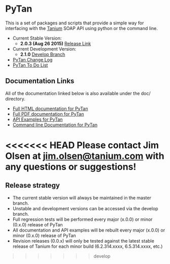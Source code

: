 # PyTan 

This is a set of packages and scripts that provide a simple way for interfacing with the [Tanium](https://www.tanium.com/) SOAP API using python or the command line.

  * Current Stable Version: 
    * **2.0.3 (Aug 26 2015)** [Release Link](https://github.com/tanium/pytan/releases/tag/2.0.3)
  * Current Development Version:
    * **2.1.0** [Develop Branch](https://github.com/tanium/pytan/tree/develop)
  * [PyTan Change Log](CHANGELOG.md)
  * [PyTan To Do List](TODO.md)

## Documentation Links

All of the documentation linked below is also available under the doc/ directory.

  * [Full HTML documentation for PyTan](http://tanium.github.io/pytan)
  * [Full PDF documentation for PyTan](doc/pdf/PyTan-2.1.0.pdf)
  * [API Examples for PyTan](http://tanium.github.io/pytan/examples/pytan_examples.html)
  * [Command line Documentation for PyTan](http://tanium.github.io/pytan/_static/bin_doc/index.html)

<<<<<<< HEAD
Please contact Jim Olsen at jim.olsen@tanium.com with any questions or suggestions!
=======
## Release strategy

  * The current stable version will always be maintained in the master branch. 
  * Unstable and development versions can be accessed via the develop branch.
  * Full regression tests will be performed every major (x.0.0) or minor (0.x.0) release of PyTan
  * All documentation and API examples will be rebuilt every major (x.0.0) or minor (0.x.0) release of PyTan
  * Revision releases (0.0.x) will only be tested against the latest stable release of Tanium for each minor build (6.2.314.xxxx, 6.5.314.xxxx, etc.)
>>>>>>> develop
